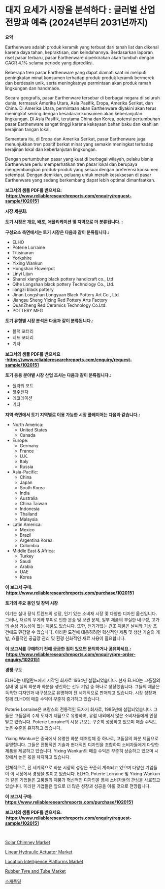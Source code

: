 <p><h1>대지 요세가 시장을 분석하다 : 글러벌 산업 전망과 예측 (2024년부터 2031년까지)</h1></p><p><strong>요약</strong></p>
<p><p>Earthenware adalah produk keramik yang terbuat dari tanah liat dan dikenal karena daya tahan, kepraktisan, dan keindahannya. Berdasarkan laporan riset pasar terbaru, pasar Earthenware diperkirakan akan tumbuh dengan CAGR 4.1% selama periode yang diprediksi.</p><p>Beberapa tren pasar Earthenware yang dapat diamati saat ini meliputi peningkatan minat konsumen terhadap produk-produk keramik bermerek dan berdesain unik, serta meningkatnya permintaan akan produk ramah lingkungan dan handmade.</p><p>Secara geografis, pasar Earthenware tersebar di berbagai negara di seluruh dunia, termasuk Amerika Utara, Asia Pasifik, Eropa, Amerika Serikat, dan China. Di Amerika Utara, permintaan akan Earthenware diyakini akan terus meningkat seiring dengan kesadaran konsumen akan keberlanjutan lingkungan. Di Asia Pasifik, terutama China dan Korea, potensi pertumbuhan pasar Earthenware sangat tinggi karena kekayaan bahan baku dan keahlian kerajinan tangan lokal.</p><p>Sementara itu, di Eropa dan Amerika Serikat, pasar Earthenware juga menunjukkan tren positif berkat minat yang semakin meningkat terhadap kerajinan lokal dan keberlanjutan lingkungan.</p><p>Dengan pertumbuhan pasar yang kuat di berbagai wilayah, pelaku bisnis Earthenware perlu memperhatikan tren pasar lokal dan berupaya mengembangkan produk-produk yang sesuai dengan preferensi konsumen setempat. Dengan demikian, peluang untuk meraih kesuksesan di pasar Earthenware yang sedang berkembang dapat lebih optimal dimanfaatkan.</p></p>
<p><strong>보고서의 샘플 PDF를 받으세요: &nbsp;<a href="https://www.reliableresearchreports.com/enquiry/request-sample/1020151">https://www.reliableresearchreports.com/enquiry/request-sample/1020151</a></strong></p>
<p><strong>시장 세분화:</strong></p>
<p><strong> 토기 시장은 개요, 배포, 애플리케이션 및 지역으로 더 분류됩니다. :</strong></p>
<p><strong>구성요소 측면에서는 토기 시장은 다음과 같이 분류됩니다.:</strong></p>
<p><ul><li>ELHO</li><li>Poterie Lorraine</li><li>Titisinaran</li><li>Yorkshire</li><li>Yixing Wankun</li><li>Hongshan Flowerpot</li><li>Linyi Lijun</li><li>Shanxi xianglong black pottery handicraft co., Ltd</li><li>Qihe Longshan black pottery Technology Co., Ltd.</li><li>liangzi black pottery</li><li>Jinan Longshan Longyuan Black Pottery Art Co., Ltd</li><li>Jiangsu Sheng Yixing Red Pottery Arts Factory</li><li>QuanZheng Red Ceramics Technology Co.Ltd.</li><li>POTTERY MFG</li></ul></p>
<p><strong> 토기 유형별 시장 분석은 다음과 같이 분류됩니다.:</strong></p>
<p><ul><li>블랙 포터리</li><li>레드 포터리</li><li>기타</li></ul></p>
<p><strong>보고서의 샘플 PDF를 받으세요 :<a href="https://www.reliableresearchreports.com/enquiry/request-sample/1020151">https://www.reliableresearchreports.com/enquiry/request-sample/1020151</a></strong></p>
<p><strong> 토기 응용 분야별 시장 산업 조사는 다음과 같이 분류됩니다.:</strong></p>
<p><ul><li>플라워 포트</li><li>찻주전자</li><li>데코레이션</li><li>기타</li></ul></p>
<p><strong>지역 측면에서 토기 지역별로 이용 가능한 시장 플레이어는 다음과 같습니다.:</strong></p>
<p><ul>
    <li>
        North America:
        <ul>
            <li>United States</li>
            <li>Canada</li>
        </ul>
    </li>
    <li>
        Europe:
        <ul>
            <li>Germany</li>
            <li>France</li>
            <li>U.K.</li>
            <li>Italy</li>
            <li>Russia</li>
        </ul>
    </li>
    <li>
        Asia-Pacific:
        <ul>
            <li>China</li>
            <li>Japan</li>
            <li>South Korea</li>
            <li>India</li>
            <li>Australia</li>
            <li>China Taiwan</li>
            <li>Indonesia</li>
            <li>Thailand</li>
            <li>Malaysia</li>
        </ul>
    </li>
    <li>
        Latin America:
        <ul>
            <li>Mexico</li>
            <li>Brazil</li>
            <li>Argentina Korea</li>
            <li>Colombia</li>
        </ul>
    </li>
    <li>
        Middle East & Africa:
        <ul>
            <li>Turkey</li>
            <li>Saudi</li>
            <li>Arabia</li>
            <li>UAE</li>
            <li>Korea</li>
        </ul>
    </li>
    </ul></p>
<p><strong>이 보고서 구매: &nbsp;<a href="https://www.reliableresearchreports.com/purchase/1020151">https://www.reliableresearchreports.com/purchase/1020151</a></strong></p>
<p><strong>토기의 주요 동인 및 장벽 시장</strong></p>
<p><p>이기는 실내 장식 트렌드의 성장, 인기 있는 소비재 시장 및 다양한 디자인 옵션입니다. 그러나, 재료의 무게와 부피로 인한 운송 및 보관 문제, 일부 제품의 부실한 내구성, 고가의 손상 가능성이 있는 제품도 있습니다. 또한, 전기가없는 건조 제품은 날씨와 기상 조건에도 민감할 수 있습니다. 이러한 도전에 대응하려면 혁신적인 제품 및 생산 기술의 개발, 효율적인 공급망 관리 및 환경 친화적인 재료 사용이 필요합니다.</p></p>
<p><strong>이 보고서를 구매하기 전에 궁금한 점이 있으면 문의하거나 공유하세요.: &nbsp;<a href="https://www.reliableresearchreports.com/enquiry/pre-order-enquiry/1020151">https://www.reliableresearchreports.com/enquiry/pre-order-enquiry/1020151</a></strong></p>
<p><strong>경쟁 구도</strong></p>
<p><p>ELHO는 네덜란드에서 시작된 회사로 1964년 설립되었습니다. 현재 ELHO는 고품질의 실내 및 실외 화분과 화분을 생산하는 선두 기업 중 하나로 성장했습니다. 그들의 제품은 독특한 디자인과 내구성으로 유명하며 전 세계적으로 판매되고 있습니다. 시장 성장과 함께 ELHO의 매출 수익이 꾸준히 증가하고 있습니다.</p><p>Poterie Lorraine은 프랑스의 전통적인 도자기 회사로, 1985년에 설립되었습니다. 그들은 고품질의 수제 도자기 제품으로 유명하며, 유럽 내외에서 많은 소비자들에게 인정받고 있습니다. Poterie Lorraine의 시장 규모는 꾸준히 성장하고 있으며 매출 수익도 높은 수준을 유지하고 있습니다.</p><p>Yixing Wankun은 중국에서 유명한 화분 제조업체 중 하나로, 고품질의 화분 제품으로 유명합니다. 그들은 전통적인 기술과 현대적인 디자인을 조합하여 소비자들에게 다양한 제품을 제공하고 있습니다. Yixing Wankun의 매출 수익은 꾸준히 상승하고 있으며 시장에서 높은 몫을 차지하고 있습니다. </p><p>전체적으로, 전 세계적으로 화분 시장의 성장은 꾸준히 계속되고 있으며 다양한 기업들이 이 시장에서 경쟁을 벌이고 있습니다. ELHO, Poterie Lorraine 및 Yixing Wankun과 같은 기업들은 고품질의 제품과 혁신적인 디자인을 통해 소비자들의 관심을 사로잡고 있습니다. 이러한 기업들은 앞으로 더 많은 성장과 성공을 이룰 것으로 전망됩니다.</p></p>
<p><strong>이 보고서 구매: &nbsp; <a href="https://www.reliableresearchreports.com/purchase/1020151">https://www.reliableresearchreports.com/purchase/1020151</a></strong></p>
<p><strong>보고서의 샘플 PDF를 받으세요: &nbsp;<a href="https://www.reliableresearchreports.com/enquiry/request-sample/1020151">https://www.reliableresearchreports.com/enquiry/request-sample/1020151</a></strong><strong></strong></p>
<p>&nbsp;</p>
<p><p><a href="https://view.publitas.com/reportprime-1/solar-chimney-market-dynamics-2024-2031-also-about-its-market-trends-projections-and-opportunities/">Solar Chimney Market</a></p><p><a href="https://sudsy-motorcycle-bbc.notion.site/Linear-Hydraulic-Actuator-Market-Size-Growing-and-Forecasted-for-period-from-2024-2031-and-provide-76df89bc5f0f4808862cf3c6273274a9">Linear Hydraulic Actuator Market</a></p><p><a href="https://issuu.com/reportprime-2/docs/location-intelligence-platforms-market-size-2030.p">Location Intelligence Platforms Market</a></p><p><a href="https://github.com/gulaimolin/Market-Research-Report-List-3/blob/main/rubber-tyre-and-tube-market.md">Rubber Tyre and Tube Market</a></p><p><a href="https://github.com/lzrvbyqzftro57/Market-Research-Report-List-1/blob/main/8616665188564.md">스캐폴딩</a></p></p>